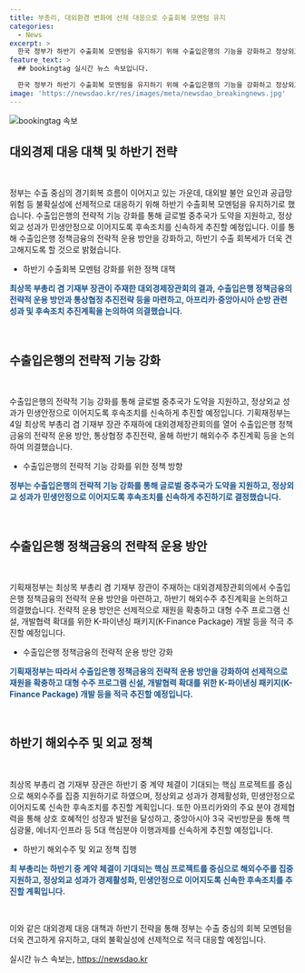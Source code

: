 ```yaml
---
title: 부총리, 대외환경 변화에 선제 대응으로 수출회복 모멘텀 유지
categories:
  - News
excerpt: >
  한국 정부가 하반기 수출회복 모멘텀을 유지하기 위해 수출입은행의 기능을 강화하고 정상외교 성과를 민생안정으로 이어가기로 했다. 최상목 부총리는 대외경제장관회의에서 수출 중심의 경기회복이 이어지고 있다며, 수출회복세를 유지하는 것이 중요하다고 강조했다. 글로벌 불확실성에 대응하기 위해 수출입은행 정책금융을 강화하고, 선제적으로 재원을 확충할 예정이라고 밝혔다. 또한, 신흥시장을 개척하고 통상네트워크를 강화해 나갈 계획이고, 해외수주를 지원하고 외교성과를 경제활성화로 이어갈 방침이라고 전했다.
feature_text: >
  ## bookingtag 실시간 뉴스 속보입니다.

  한국 정부가 하반기 수출회복 모멘텀을 유지하기 위해 수출입은행의 기능을 강화하고 정상외교 성과를 민생안정으로 이어가기로 했다. 최상목 부총리는 대외경제장관회의에서 수출 중심의 경기회복이 이어지고 있다며, 수출회복세를 유지하는 것이 중요하다고 강조했다. 글로벌 불확실성에 대응하기 위해 수출입은행 정책금융을 강화하고, 선제적으로 재원을 확충할 예정이라고 밝혔다. 또한, 신흥시장을 개척하고 통상네트워크를 강화해 나갈 계획이고, 해외수주를 지원하고 외교성과를 경제활성화로 이어갈 방침이라고 전했다.
image: 'https://newsdao.kr/res/images/meta/newsdao_breakingnews.jpg'
---
```


<p><img src="https://newsdao.kr/res/images/meta/newsdao_breakingnews.jpg" alt="bookingtag 속보" /></p>

<h2 data-ke-size="size26">대외경제 대응 대책 및 하반기 전략</h2>

<p data-ke-size="size16">&nbsp;</p>

<p>정부는 수출 중심의 경기회복 흐름이 이어지고 있는 가운데, 대외발 불안 요인과 공급망 위험 등 불확실성에 선제적으로 대응하기 위해 하반기 수출회복 모멘텀을 유지하기로 했습니다. 수출입은행의 전략적 기능 강화를 통해 글로벌 중추국가 도약을 지원하고, 정상외교 성과가 민생안정으로 이어지도록 후속조치를 신속하게 추진할 예정입니다. 이를 통해 수출입은행 정책금융의 전략적 운용 방안을 강화하고, 하반기 수출 회복세가 더욱 견고해지도록 할 것으로 밝혔습니다.</p>

<ul>
<li>하반기 수출회복 모멘텀 강화를 위한 정책 대책</li>
</ul>

<p data-ke-size="size16"><b><span style="color: #1a5490;">최상목 부총리 겸 기재부 장관이 주재한 대외경제장관회의 결과, 수출입은행 정책금융의 전략적 운용 방안과 통상협정 추진전략 등을 마련하고, 아프리카·중앙아시아 순방 관련 성과 및 후속조치 추진계획을 논의하여 의결했습니다.</span></b></p>

<p data-ke-size="size16">&nbsp;</p>

<h2 data-ke-size="size26">수출입은행의 전략적 기능 강화</h2>

<p data-ke-size="size16">&nbsp;</p>

<p>수출입은행의 전략적 기능 강화를 통해 글로벌 중추국가 도약을 지원하고, 정상외교 성과가 민생안정으로 이어지도록 후속조치를 신속하게 추진할 예정입니다. 기획재정부는 4일 최상목 부총리 겸 기재부 장관 주재하에 대외경제장관회의를 열어 수출입은행 정책금융의 전략적 운용 방안, 통상협정 추진전략, 올해 하반기 해외수주 추진계획 등을 논의하여 의결했습니다.</p>

<ul>
<li>수출입은행의 전략적 기능 강화를 위한 정책 방향</li>
</ul>

<p data-ke-size="size16"><b><span style="color: #1a5490;">정부는 수출입은행의 전략적 기능 강화를 통해 글로벌 중추국가 도약을 지원하고, 정상외교 성과가 민생안정으로 이어지도록 후속조치를 신속하게 추진하기로 결정했습니다.</span></b></p>

<p data-ke-size="size16">&nbsp;</p>

<h2 data-ke-size="size26">수출입은행 정책금융의 전략적 운용 방안</h2>

<p data-ke-size="size16">&nbsp;</p>

<p>기획재정부는 최상목 부총리 겸 기재부 장관이 주재하는 대외경제장관회의에서 수출입은행 정책금융의 전략적 운용 방안을 마련하고, 하반기 해외수주 추진계획을 논의하고 의결했습니다. 전략적 운용 방안은 선제적으로 재원을 확충하고 대형 수주 프로그램 신설, 개발협력 확대를 위한 K-파이낸싱 패키지(K-Finance Package) 개발 등을 적극 추진할 예정입니다.</p>

<ul>
<li>수출입은행 정책금융의 전략적 운용 방안 강화</li>
</ul>

<p data-ke-size="size16"><b><span style="color: #1a5490;">기획재정부는 따라서 수출입은행 정책금융의 전략적 운용 방안을 강화하여 선제적으로 재원을 확충하고 대형 수주 프로그램 신설, 개발협력 확대를 위한 K-파이낸싱 패키지(K-Finance Package) 개발 등을 적극 추진할 예정입니다.</span></b></p>

<p data-ke-size="size16">&nbsp;</p>

<h2 data-ke-size="size26">하반기 해외수주 및 외교 정책</h2>

<p data-ke-size="size16">&nbsp;</p>

<p>최상목 부총리 겸 기재부 장관은 하반기 중 계약 체결이 기대되는 핵심 프로젝트를 중심으로 해외수주를 집중 지원하기로 하였으며, 정상외교 성과가 경제활성화, 민생안정으로 이어지도록 신속한 후속조치를 추진할 계획입니다. 또한 아프리카와의 주요 분야 경제협력을 통해 상호 호혜적인 성장과 발전을 달성하고, 중앙아시아 3국 국빈방문을 통해 핵심광물, 에너지·인프라 등 5대 핵심분야 이행과제를 신속하게 추진할 예정입니다.</p>

<ul>
<li>하반기 해외수주 및 외교 정책 집행</li>
</ul>

<p data-ke-size="size16"><b><span style="color: #1a5490;">최 부총리는 하반기 중 계약 체결이 기대되는 핵심 프로젝트를 중심으로 해외수주를 집중 지원하고, 정상외교 성과가 경제활성화, 민생안정으로 이어지도록 신속한 후속조치를 추진할 계획입니다.</span></b></p>

<p data-ke-size="size16">&nbsp;</p>

<p>이와 같은 대외경제 대응 대책과 하반기 전략을 통해 정부는 수출 중심의 회복 모멘텀을 더욱 견고하게 유지하고, 대외 불확실성에 선제적으로 적극 대응할 예정입니다.</p>
실시간 뉴스 속보는, <a href="https://newsdao.kr" rel="dofollow">https://newsdao.kr</a>


